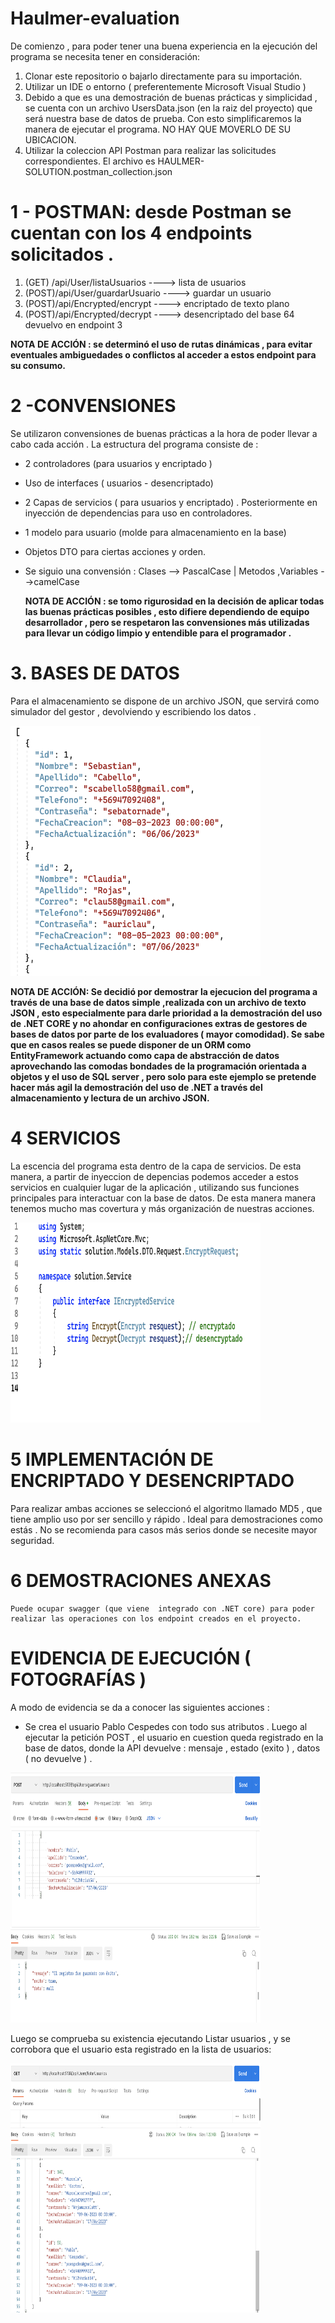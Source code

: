# Haulmer-evaluation

De comienzo , para poder tener una buena experiencia en la ejecución del programa se necesita tener en consideración:

1. Clonar este repositorio o bajarlo directamente para su importación.
2. Utilizar un IDE o entorno ( preferentemente Microsoft Visual Studio ) 
3. Debido a que es una demostración de buenas prácticas y simplicidad , se cuenta con un archivo UsersData.json (en la raiz del proyecto)  que será nuestra base de datos de prueba. Con esto simplificaremos la manera de ejecutar el programa. NO HAY QUE MOVERLO DE SU UBICACION.
4. Utilizar la coleccion API Postman para realizar las solicitudes correspondientes. El archivo es HAULMER-SOLUTION.postman_collection.json



 # 1 - POSTMAN: desde Postman se cuentan con los 4 endpoints solicitados . 

 1. (GET) /api/User/listaUsuarios     ----> lista de usuarios   
 2. (POST)/api/User/guardarUsuario    ----> guardar un usuario 
 3. (POST)/api/Encrypted/encrypt      ----> encriptado de texto plano 
 4. (POST)/api/Encrypted/decrypt      ----> desencriptado del base 64 devuelvo en endpoint 3 

 **NOTA DE ACCIÓN :  se determinó el uso de rutas dinámicas , para evitar eventuales ambiguedades o conflictos al acceder a estos endpoint para su consumo.** 

# 2 -CONVENSIONES 
  Se utilizaron convensiones de buenas prácticas a la hora de poder llevar a cabo cada acción . La estructura del programa consiste de : 
  - 2 controladores (para usuarios y  encriptado ) 
  - Uso de interfaces ( usuarios - desencriptado)
  - 2 Capas de servicios ( para usuarios y encriptado) .  Posteriormente en inyección de dependencias para uso en controladores.
  - 1 modelo para usuario (molde para almacenamiento en la base)  
  - Objetos DTO para ciertas acciones y orden.
  - Se siguio una convensión : 
    Clases --> PascalCase        |      Metodos ,Variables -->camelCase 
    
    **NOTA DE ACCIÓN :  se tomo rigurosidad en la decisión de aplicar todas las buenas prácticas posibles , esto difiere dependiendo de equipo desarrollador , pero se respetaron las convensiones más utilizadas para llevar un código limpio y entendible para el programador .**
    
    
 # 3. BASES DE DATOS 
 
 Para el almacenamiento se dispone de un archivo JSON, que servirá como simulador del gestor , devolviendo y escribiendo los datos  .
 
 
 <img src="https://github.com/cabellodev/Haulmer-evaluation/blob/master/capturas/FOTO-BASE%20DE%20DATOS%20USUARIOS.png" width="400" height="400">
 
 
  **NOTA DE ACCIÓN: Se decidió por demostrar la ejecucion del programa a través de una base de datos simple ,realizada con un archivo de texto JSON , esto especialmente para darle prioridad a la demostración del uso de .NET CORE  y no ahondar en configuraciones extras de gestores de bases de datos por parte de los evaluadores ( mayor comodidad). Se sabe que en casos  reales se puede disponer de un ORM como EntityFramework actuando como capa de abstracción de datos aprovechando las comodas bondades de la programación orientada a objetos y el uso de SQL server , pero solo para este ejemplo se pretende hacer más agil la demostración del uso de .NET  a través del almacenamiento y lectura de un archivo JSON.** 
  
  # 4 SERVICIOS 
   La escencia del programa esta dentro de la capa de servicios. De esta manera, a partir de inyeccion de depencias podemos acceder a estos servicios en cualquier lugar de la aplicación , utilizando sus funciones principales para interactuar con la base de datos. De esta manera manera tenemos mucho mas covertura y más organización de nuestras acciones.
   
   <img src="https://github.com/cabellodev/Haulmer-evaluation/blob/master/capturas/SERVICIOS%20-%20ENCRIPTACIO%CC%81N.png" width="400" height="320">
 
  
  # 5 IMPLEMENTACIÓN DE ENCRIPTADO Y DESENCRIPTADO 
   Para realizar ambas acciones se seleccionó el algoritmo llamado MD5 , que tiene amplio uso por ser sencillo y rápido . Ideal para    demostraciones como estás . No se recomienda para casos más serios donde se necesite mayor seguridad. 
   
  # 6 DEMOSTRACIONES ANEXAS
    Puede ocupar swagger (que viene  integrado con .NET core) para poder realizar las operaciones con los endpoint creados en el proyecto. 
    
  # EVIDENCIA DE EJECUCIÓN ( FOTOGRAFÍAS ) 
  
  A modo de evidencia se da a conocer las siguientes acciones : 
  
  - Se crea el usuario Pablo Cespedes con todo sus atributos . Luego al ejecutar la petición POST , el usuario en cuestion queda registrado en la base de datos, donde la API devuelve : mensaje , estado (exito ) , datos ( no devuelve ) . 

 <img src="https://github.com/cabellodev/Haulmer-evaluation/blob/master/capturas/CREAR%20USUARIO.png" width="400" height="400">
 
 
 Luego se comprueba su existencia ejecutando Listar usuarios , y se corrobora que el usuario esta registrado en la lista de usuarios:
  

 <img src="https://github.com/cabellodev/Haulmer-evaluation/blob/master/capturas/LISTAR%20CON%20NUEVO%20USUARIO.png" width="400" height="400">
